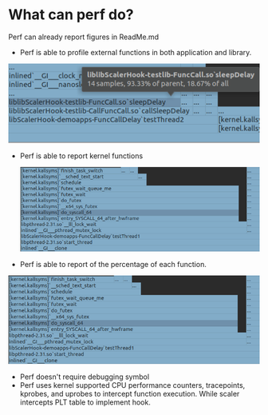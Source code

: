 # What can perf do?

Perf can already report figures in ReadMe.md

- Perf is able to profile external functions in both application and library.

![image-20210527104938420](imgs/Perf/image-20210527104938420.png)

- Perf is able to report kernel functions

  ![image-20210527105015373](imgs/Perf/image-20210527105015373.png)

- Perf is able to report of the percentage of each function.

![image-20210527105046824](imgs/Perf/image-20210527105046824.png)

- Perf doesn't require debugging symbol
- Perf uses kernel supported CPU performance counters, tracepoints, kprobes, and uprobes to intercept function execution. While scaler intercepts PLT table to implement hook. 